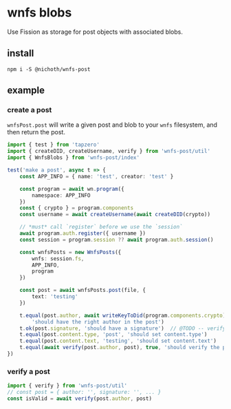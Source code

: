# wnfs blobs

Use Fission as storage for post objects with associated blobs.

## install
```
npm i -S @nichoth/wnfs-post
```

## example

### create a post

`wnfsPost.post` will write a given post and blob to your `wnfs` filesystem, and then return the post.

```ts
import { test } from 'tapzero'
import { createDID, createUsername, verify } from 'wnfs-post/util'
import { WnfsBlobs } from 'wnfs-post/index'

test('make a post', async t => {
    const APP_INFO = { name: 'test', creator: 'test' }

    const program = await wn.program({
        namespace: APP_INFO
    })
    const { crypto } = program.components
    const username = await createUsername(await createDID(crypto))

    // *must* call `register` before we use the `session`
    await program.auth.register({ username })
    const session = program.session ?? await program.auth.session()

    const wnfsPosts = new WnfsPosts({
        wnfs: session.fs,
        APP_INFO,
        program
    })

    const post = await wnfsPosts.post(file, {
        text: 'testing'
    })

    t.equal(post.author, await writeKeyToDid(program.components.crypto),
        'should have the right author in the post')
    t.ok(post.signature, 'should have a signature')  // @TODO -- verify signature
    t.equal(post.content.type, 'post', 'should set content.type')
    t.equal(post.content.text, 'testing', 'should set content.text')
    t.equal(await verify(post.author, post), true, 'should verify the post')
})
```

### verify a post
```ts
import { verify } from 'wnfs-post/util'
// const post = { author: '', signature: '', ... }
const isValid = await verify(post.author, post)
```

